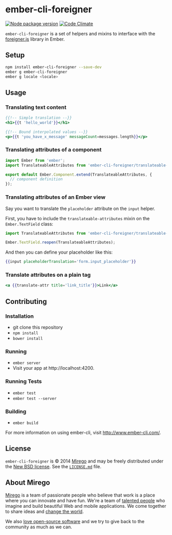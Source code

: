 # ember-cli-foreigner

[![Node package version](http://img.shields.io/npm/v/ember-cli-foreigner.svg)](http://img.shields.io/npm/v/ember-cli-foreigner.svg)
[![Code Climate](http://img.shields.io/codeclimate/github/mirego/ember-cli-foreigner.svg)](https://codeclimate.com/github/mirego/ember-cli-foreigner)

`ember-cli-foreigner` is a set of helpers and mixins to interface with the [foreigner.js](https://github.com/mirego/foreigner.js) library in Ember.

## Setup

```bash
npm install ember-cli-foreigner --save-dev
ember g ember-cli-foreigner
ember g locale <locale>
```

## Usage

### Translating text content

```hbs
{{!-- Simple translation --}}
<h1>{{t 'hello_world'}}</h1>

{{!-- Bound interpolated values --}}
<p>{{t 'you_have_x_message' messageCount=messages.length}}</p>
```

### Translating attributes of a component

```js
import Ember from 'ember';
import TranslateableAttributes from 'ember-cli-foreigner/translateable-attributes';

export default Ember.Component.extend(TranslateableAttributes, {
  // component definition
});
```

### Translating attributes of an Ember view

Say you want to translate the `placeholder` attribute on the `input` helper.

First, you have to include the `translateable-attributes` mixin on the `Ember.TextField` class:

```js
import TranslateableAttributes from 'ember-cli-foreigner/translateable-attributes';

Ember.TextField.reopen(TranslateableAttributes);
```

And then you can define your placeholder like this:

```hbs
{{input placeholderTranslation='form.input_placeholder'}}
```

### Translate attributes on a plain tag

```hbs
<a {{translate-attr title='link_title'}}>Link</a>
```

## Contributing

### Installation

- git clone this repository
- `npm install`
- `bower install`

### Running

- `ember server`
- Visit your app at http://localhost:4200.

### Running Tests

- `ember test`
- `ember test --server`

### Building

- `ember build`

For more information on using ember-cli, visit http://www.ember-cli.com/.

## License

`ember-cli-foreigner` is © 2014 [Mirego](http://www.mirego.com) and may be freely distributed under the [New BSD license](http://opensource.org/licenses/BSD-3-Clause).
See the [`LICENSE.md`](https://github.com/mirego/ember-cli-foreigner/blob/master/LICENSE.md) file.

## About Mirego

[Mirego](http://mirego.com) is a team of passionate people who believe that work is a place where you can innovate and have fun. We're a team of [talented people](http://life.mirego.com) who imagine and build beautiful Web and mobile applications. We come together to share ideas and [change the world](http://mirego.org).

We also [love open-source software](http://open.mirego.com) and we try to give back to the community as much as we can.
